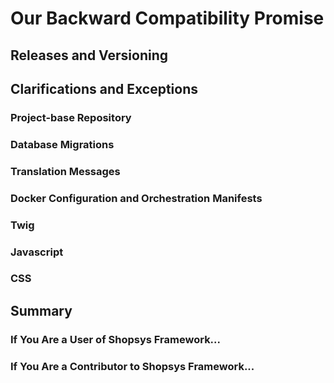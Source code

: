 # Our Backward Compatibility Promise

## Releases and Versioning

## Clarifications and Exceptions

### Project-base Repository

### Database Migrations

### Translation Messages

### Docker Configuration and Orchestration Manifests

### Twig

### Javascript

### CSS

## Summary

### If You Are a User of Shopsys Framework...

### If You Are a Contributor to Shopsys Framework...
